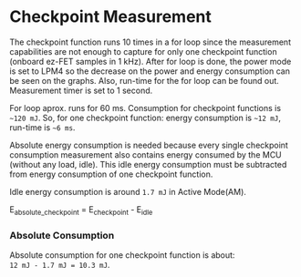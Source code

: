 # Checkpoint Measurement

The checkpoint function runs 10 times in a for loop since the measurement
capabilities are not enough to capture for only one checkpoint function (onboard
ez-FET samples in 1 kHz). After for loop is done, the power mode is set to LPM4
so the decrease on the power and energy consumption can be seen on the graphs.
Also, run-time for the for loop can be found out. Measurement timer is set to 1
second.

For loop aprox. runs for 60 ms. Consumption for checkpoint functions
is `~120 mJ`. So, for one checkpoint function:
energy consumption is `~12 mJ`, run-time is `~6 ms`.

Absolute energy consumption is needed because every single checkpoint
consumption measurement also contains energy consumed by the MCU (without any
load, idle). This idle energy consumption must be subtracted from energy
consumption of one checkpoint function.

Idle energy consumption is around `1.7 mJ` in Active Mode(AM).

E<sub>absolute_checkpoint</sub> = E<sub>checkpoint</sub> - E<sub>idle</sub>

### Absolute Consumption

Absolute consumption for one checkpoint function is about:  
`12 mJ - 1.7 mJ = 10.3 mJ`.